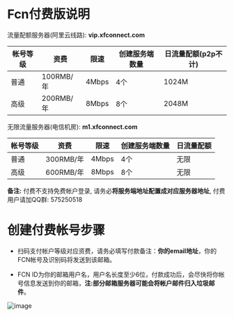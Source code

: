 
# Fcn付费版说明

流量配额服务器(阿里云线路): **vip.xfconnect.com**

|帐号等级|资费|限速|创建服务端数量|日流量配额(p2p不计)
|-------|----|---|--------|-----
|普通|100RMB/年|4Mbps|4个|1024M
|高级|200RMB/年|8Mbps|8个|2048M

无限流量服务器(电信机房): **m1.xfconnect.com**

|帐号等级|资费|限速|创建服务端数量|日流量配额
|-------|----|---|-----|----
|普通|300RMB/年|4Mbps|4个|无限
|高级|600RMB/年|8Mbps|8个|无限

**备注:** 付费不支持免费帐户登录, 请务必**将服务端地址配置成对应服务器地址**, 付费用户请加QQ群: 575250518

# 创建付费帐号步骤

* 扫码支付帐户等级对应资费，请务必填写付款备注：**你的email地址**，你的FCN帐号及识别码将发送到该邮箱。

* FCN ID为你的邮箱用户名，用户名长度至少6位，付款成功后，会尽快将你帐号信息发送到你的邮箱，**注:部分邮箱服务器可能会将帐户邮件归入垃圾邮件**。

![image](https://github.com/boywhp/fcn/blob/master/vip/fcn_pay.png)
